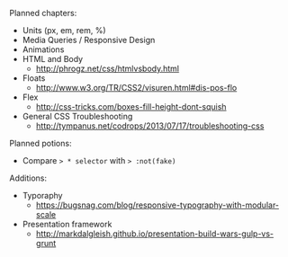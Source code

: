 Planned chapters:

- Units (px, em, rem, %)
- Media Queries / Responsive Design
- Animations
- HTML and Body
    - http://phrogz.net/css/htmlvsbody.html
- Floats
    - http://www.w3.org/TR/CSS2/visuren.html#dis-pos-flo
- Flex
    - http://css-tricks.com/boxes-fill-height-dont-squish
- General CSS Troubleshooting
    - http://tympanus.net/codrops/2013/07/17/troubleshooting-css

Planned potions:
- Compare `> * selector` with `> :not(fake)`

Additions:

- Typoraphy
    - https://bugsnag.com/blog/responsive-typography-with-modular-scale
- Presentation framework
    - http://markdalgleish.github.io/presentation-build-wars-gulp-vs-grunt